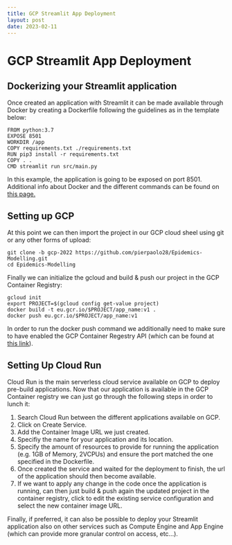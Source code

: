 ```yaml
---
title: GCP Streamlit App Deployment
layout: post
date: 2023-02-11
---
```


# GCP Streamlit App Deployment

## Dockerizing your Streamlit application

Once created an application with Streamlit it can be made available through Docker by creating a Dockerfile following the guidelines as in the template below:

```
FROM python:3.7
EXPOSE 8501
WORKDIR /app
COPY requirements.txt ./requirements.txt
RUN pip3 install -r requirements.txt
COPY . .
CMD streamlit run src/main.py
```

In this example, the application is going to be exposed on port 8501. Additional info about Docker and the different commands can be found on [this page.](https://ppiconsulting.dev/blog/tips/Docker-Commands/)

## Setting up GCP 

At this point we can then import the project in our GCP cloud sheel using git or any other forms of upload:

```
git clone -b gcp-2022 https://github.com/pierpaolo28/Epidemics-Modelling.git
cd Epidemics-Modelling
```

Finally we can initialize the gcloud and build & push our project in the GCP Container Registry:

```
gcloud init
export PROJECT=$(gcloud config get-value project)
docker build -t eu.gcr.io/$PROJECT/app_name:v1 .
docker push eu.gcr.io/$PROJECT/app_name:v1
```

In order to run the docker push command we additionally need to make sure to have enabled the GCP Container Regestry API (which can be found at [this link](https://console.developers.google.com/apis/api/containerregistry.googleapis.com)).

## Setting Up Cloud Run

Cloud Run is the main serverless cloud service available on GCP to deploy pre-build applications. Now that our application is available in the GCP Container registry we can just go through the following steps in order to lunch it:

1. Search Cloud Run between the different applications available on GCP.
2. Click on Create Service.
3. Add the Container Image URL we just created.
4. Specifiy the name for your application and its location.
5. Specify the amount of resources to provide for running the application (e.g. 1GB of Memory, 2VCPUs) and ensure the port matched the one specified in the Dockerfile.
6. Once created the service and waited for the deployment to finish, the url of the application should then become available.
7. If we want to apply any change in the code once the application is running, can then just build & push again the updated project in the container registry, click to edit the existing service configuration and select the new container image URL.

Finally, if preferred, it can also be possible to deploy your Streamlit application also on other services such as Compute Engine and App Engine (which can provide more granular control on access, etc...).
